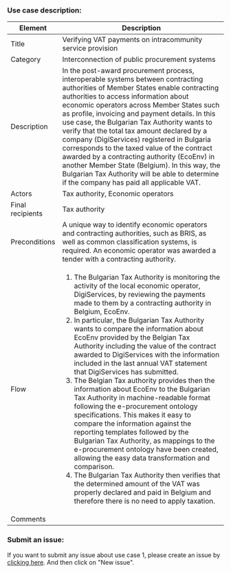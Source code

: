 ### Use case description:  

|Element|Description|
|---|---|
|Title|Verifying VAT payments on intracommunity service provision|
|Category|Interconnection of public procurement systems|
|Description|In the post-award procurement process, interoperable systems between contracting authorities of Member States enable contracting authorities to access information about economic operators across Member States such as profile, invoicing and payment details. In this use case, the Bulgarian Tax Authority wants to verify that the total tax amount  declared by a company (DigiServices) registered in Bulgaria corresponds to the taxed value of the contract awarded by a contracting authority (EcoEnv) in another Member State (Belgium). In this way, the Bulgarian Tax Authority will be able to determine if the company has paid all applicable VAT.|
|Actors|Tax authority, Economic operators|
|Final recipients|Tax authority|
|Preconditions|A unique way to identify economic operators and contracting authorities, such as BRIS, as well as common classification systems, is required. An economic operator was awarded a tender with a contracting authority.|
|Flow| <ol><li>The Bulgarian Tax Authority is monitoring the activity of the local economic operator, DigiServices, by reviewing the payments made to them by a contracting authority in Belgium, EcoEnv.</li><li>In particular, the Bulgarian Tax Authority wants to compare the information about EcoEnv provided by the Belgian Tax Authority including the value of the contract awarded to DigiServices with the information included in the last annual VAT statement that DigiServices has submitted.</li><li>The Belgian Tax authority provides then the information about EcoEnv to the Bulgarian Tax Authority in machine-readable format following the e-procurement ontology specifications. This makes it easy to compare the information against the reporting templates followed by the Bulgarian Tax Authority, as mappings to the e-procurement ontology have been created, allowing the easy data transformation and comparison.</li><li>The Bulgarian Tax Authority then verifies that the determined amount of the VAT was properly declared and paid in Belgium and therefore there is no need to apply taxation.</li></ol>|
|Comments||  

### Submit an issue:
If you want to submit any issue about use case 1, please create an issue by [clicking here](https://github.com/eprocurementontology/eprocurementontology/labels/Use%20Case%203). And then click on "New issue". 
